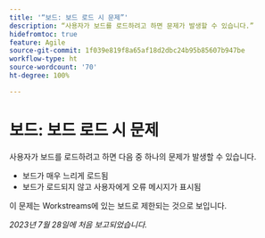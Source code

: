 ```yaml
---
title: '“보드: 보드 로드 시 문제”'
description: “사용자가 보드를 로드하려고 하면 문제가 발생할 수 있습니다.”
hidefromtoc: true
feature: Agile
source-git-commit: 1f039e819f8a65af18d2dbc24b95b85607b947be
workflow-type: ht
source-wordcount: '70'
ht-degree: 100%

---
```



# 보드: 보드 로드 시 문제

사용자가 보드를 로드하려고 하면 다음 중 하나의 문제가 발생할 수 있습니다.

* 보드가 매우 느리게 로드됨
* 보드가 로드되지 않고 사용자에게 오류 메시지가 표시됨

이 문제는 Workstreams에 있는 보드로 제한되는 것으로 보입니다.

_2023년 7월 28일에 처음 보고되었습니다._

